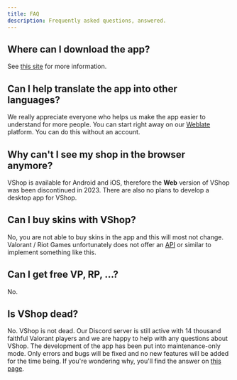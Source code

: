 ```yaml
---
title: FAQ
description: Frequently asked questions, answered.
---
```


## Where can I download the app?

See [this site](https://docs.vshop.one/how-to-install) for more information.

## Can I help translate the app into other languages?

We really appreciate everyone who helps us make the app easier to understand for more people. 
You can start right away on our [Weblate](https://hosted.weblate.org/projects/vshop/mobile/) platform. You can do this without an account.

## Why can't I see my shop in the browser anymore?

VShop is available for Android and iOS, therefore the **Web** version of VShop was been discontinued in 2023.
There are also no plans to develop a desktop app for VShop.

## Can I buy skins with VShop?

No, you are not able to buy skins in the app and this will most not change.
Valorant / Riot Games unfortunately does not offer an [API](https://www.ibm.com/topics/api) or similar to implement something like this.

## Can I get free VP, RP, ...?

No.

## Is VShop dead?

No. VShop is not dead. Our Discord server is still active with 14 thousand faithful Valorant players and we are happy to help with any questions about VShop. 
The development of the app has been put into maintenance-only mode. Only errors and bugs will be fixed and no new features will be added for the time being. 
If you're wondering why, you'll find the answer on [this page](https://docs.vshop.one/distribution-update).